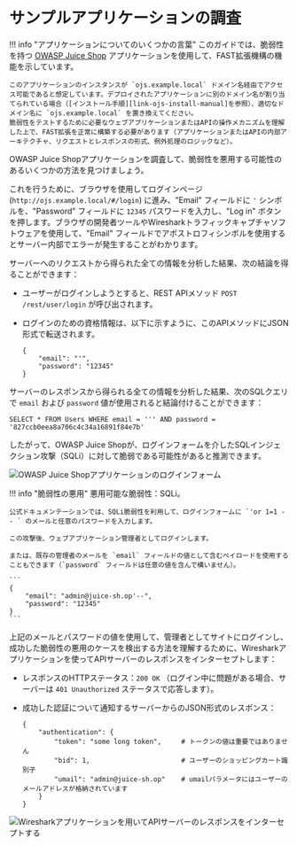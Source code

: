 [img-login]:                ../../../images/fast/dsl/common/extension-examples/ojs_broken.png
[img-wireshark]:            ../../../images/fast/dsl/common/extension-examples/wireshark.png

[link-juice-shop]:          https://www.owasp.org/index.php/OWASP_Juice_Shop_Project
[link-ojs-install-manual]:  https://pwning.owasp-juice.shop/companion-guide/latest/part1/running.html

#   サンプルアプリケーションの調査

!!! info "アプリケーションについてのいくつかの言葉"
    このガイドでは、脆弱性を持つ [OWASP Juice Shop][link-juice-shop] アプリケーションを使用して、FAST拡張機構の機能を示しています。
    
    このアプリケーションのインスタンスが `ojs.example.local` ドメイン名経由でアクセス可能であると想定しています。デプロイされたアプリケーションに別のドメイン名が割り当てられている場合（[インストール手順][link-ojs-install-manual]を参照）、適切なドメイン名に `ojs.example.local` を置き換えてください。
    脆弱性をテストするために必要なウェブアプリケーションまたはAPIの操作メカニズムを理解した上で、FAST拡張を正常に構築する必要があります（アプリケーションまたはAPIの内部アーキテクチャ、リクエストとレスポンスの形式、例外処理のロジックなど）。

OWASP Juice Shopアプリケーションを調査して、脆弱性を悪用する可能性のあるいくつかの方法を見つけましょう。

これを行うために、ブラウザを使用してログインページ (`http://ojs.example.local/#/login`) に進み、"Email" フィールドに `'` シンボルを、"Password" フィールドに `12345` パスワードを入力し、"Log in" ボタンを押します。ブラウザの開発者ツールやWiresharkトラフィックキャプチャソフトウェアを使用して、"Email" フィールドでアポストロフィシンボルを使用するとサーバー内部でエラーが発生することがわかります。

サーバーへのリクエストから得られた全ての情報を分析した結果、次の結論を得ることができます：
* ユーザーがログインしようとすると、REST APIメソッド `POST /rest/user/login` が呼び出されます。
* ログインのための資格情報は、以下に示すように、このAPIメソッドにJSON形式で転送されます。
    
    ```
    {
        "email": "'",
        "password": "12345"
    }
    ```
    
サーバーのレスポンスから得られる全ての情報を分析した結果、次のSQLクエリで `email` および `password` 値が使用されると結論付けることができます：
    
```
SELECT * FROM Users WHERE email = ''' AND password = '827ccb0eea8a706c4c34a16891f84e7b'
```

したがって、OWASP Juice Shopが、ログインフォームを介したSQLインジェクション攻撃（SQLi）に対して脆弱である可能性があると推測できます。

![OWASP Juice Shopアプリケーションのログインフォーム][img-login]

!!! info "脆弱性の悪用"
    悪用可能な脆弱性：SQLi。
    
    公式ドキュメンテーションでは、SQLi脆弱性を利用して、ログインフォームに `'or 1=1 -- ` のメールと任意のパスワードを入力します。
    
    この攻撃後、ウェブアプリケーション管理者としてログインします。
    
    または、既存の管理者のメールを `email` フィールドの値として含むペイロードを使用することもできます（`password` フィールドは任意の値を含んで構いません）。
    
    ```
    {
        "email": "admin@juice-sh.op'--",
        "password": "12345"
    }
    ```
上記のメールとパスワードの値を使用して、管理者としてサイトにログインし、成功した脆弱性の悪用のケースを検出する方法を理解するために、Wiresharkアプリケーションを使ってAPIサーバーのレスポンスをインターセプトします：
* レスポンスのHTTPステータス：`200 OK` （ログイン中に問題がある場合、サーバーは `401 Unauthorized` ステータスで応答します）。 
* 成功した認証について通知するサーバーからのJSON形式のレスポンス：

    ```
    {
        "authentication": {
            "token": "some long token",     # トークンの値は重要ではありません
            "bid": 1,                       # ユーザーのショッピングカート識別子
            "umail": "admin@juice-sh.op"    # umailパラメータにはユーザーのメールアドレスが格納されています
        }
    }
    ```

![Wiresharkアプリケーションを用いてAPIサーバーのレスポンスをインターセプトする][img-wireshark]